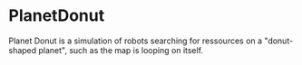 # PlanetDonut
Planet Donut is a simulation of robots searching for ressources on a "donut-shaped planet", such as the map is looping on itself.
